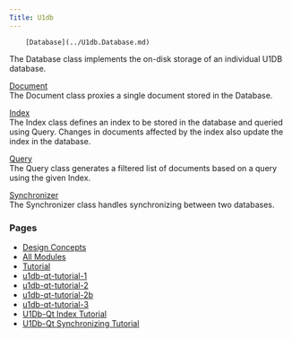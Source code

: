 ```yaml
---
Title: U1db
---
```

        [Database](../U1db.Database.md)  
The Database class implements the on-disk storage of an individual U1DB database.

[Document](../U1db.Document.md)  
The Document class proxies a single document stored in the Database.

[Index](../U1db.Index.md)  
The Index class defines an index to be stored in the database and queried using Query. Changes in documents affected by the index also update the index in the database.

[Query](../U1db.Query.md)  
The Query class generates a filtered list of documents based on a query using the given Index.

[Synchronizer](../U1db.Synchronizer.md)  
The Synchronizer class handles synchronizing between two databases.

### Pages

-   [Design Concepts](../U1db.concepts.md)
-   [All Modules](../U1db.overview.md)
-   [Tutorial](../U1db.tutorial.md)
-   [u1db-qt-tutorial-1](../U1db.u1db-qt-tutorial-1.md)
-   [u1db-qt-tutorial-2](../U1db.u1db-qt-tutorial-2.md)
-   [u1db-qt-tutorial-2b](../U1db.u1db-qt-tutorial-2b.md)
-   [u1db-qt-tutorial-3](../U1db.u1db-qt-tutorial-3.md)
-   [U1Db-Qt Index Tutorial](../U1db.u1db-qt-tutorial-5.md)
-   [U1Db-Qt Synchronizing Tutorial](../U1db.u1db-qt-tutorial-6.md)

